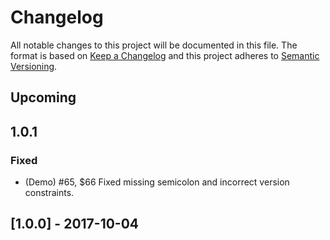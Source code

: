 # Changelog
All notable changes to this project will be documented in this file.
The format is based on [Keep a Changelog](http://keepachangelog.com/en/1.0.0/)
and this project adheres to [Semantic Versioning](http://semver.org/spec/v2.0.0.html).

## Upcoming
## 1.0.1
### Fixed
- (Demo) #65, $66 Fixed missing semicolon and incorrect version constraints.

## [1.0.0] - 2017-10-04
